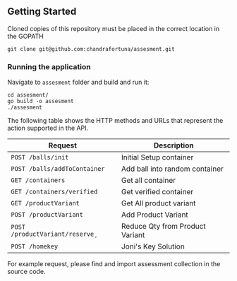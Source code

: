 ## Getting Started

Cloned copies of this repository must be placed in the correct location in the GOPATH

```
git clone git@github.com:chandrafortuna/assesment.git
```

### Running the application

Navigate to `assesment` folder and build and run it:

```
cd assesment/
go build -o assesment
./assesment
```

The following table shows the HTTP methods and URLs that represent the action supported in the API.

| Request  | Description |
| ------------- | ------------- |
| `POST /balls/init`  | Initial Setup container  |
| `POST /balls/addToContainer`  | Add ball into random container  |
| `GET /containers`  | Get all container  |
| `GET /containers/verified`  | Get verified container  |
| `GET /productVariant`  | Get All product variant  |
| `POST /productVariant`  | Add Product Variant  |
| `POST /productVariant/reserve¸`  | Reduce Qty from Product Variant  |
| `POST /homekey`  | Joni's Key Solution  |


For example request, please find and import assessment collection in the source code.
